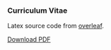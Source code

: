 ### Curriculum Vitae
Latex source code from [overleaf](https://www.overleaf.com/).

[Download PDF](https://github.com/Kappanneo/CV/releases/download/latest/Claudio_Pannacci.pdf)
